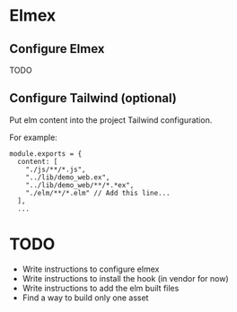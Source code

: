 # Elmex

## Configure Elmex

TODO

## Configure Tailwind (optional)

Put elm content into the project Tailwind configuration.

For example:

```
module.exports = {
  content: [
    "./js/**/*.js",
    "../lib/demo_web.ex",
    "../lib/demo_web/**/*.*ex",
    "./elm/**/*.elm" // Add this line...
  ],
  ...
```

# TODO

- Write instructions to configure elmex
- Write instructions to install the hook (in vendor for now)
- Write instructions to add the elm built files
- Find a way to build only one asset
